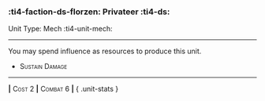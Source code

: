 ### :ti4-faction-ds-florzen: **Privateer** :ti4-ds:

Unit Type: Mech :ti4-unit-mech:

---

You may spend influence as resources to produce this unit.

* <span style="font-variant:small-caps;">Sustain Damage</span> 


---

__|__ <span style="font-variant:small-caps;">Cost 2</span> __|__ <span style="font-variant:small-caps;">Combat 6</span> __|__
{ .unit-stats }
